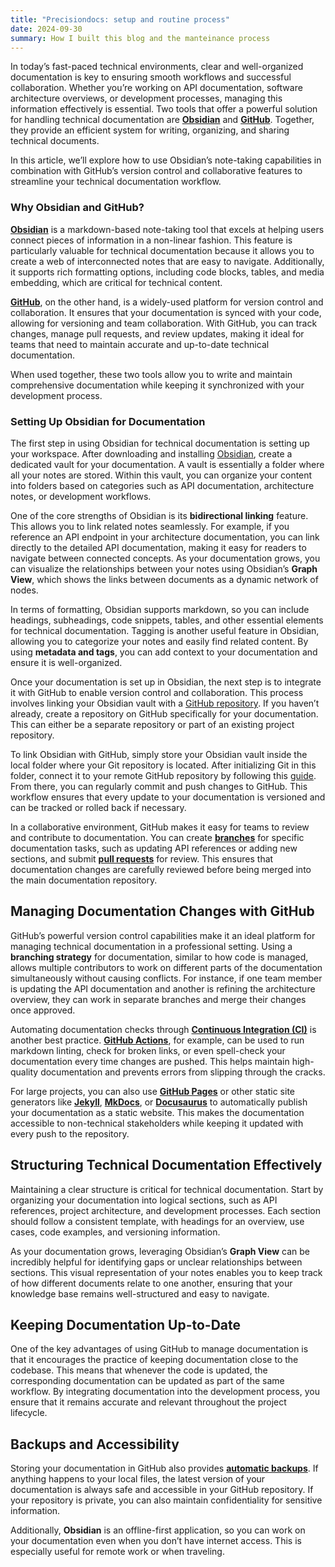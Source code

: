 ```yaml
---
title: "Precisiondocs: setup and routine process"
date: 2024-09-30
summary: How I built this blog and the manteinance process
---
```

In today’s fast-paced technical environments, clear and well-organized documentation is key to ensuring smooth workflows and successful collaboration. Whether you’re working on API documentation, software architecture overviews, or development processes, managing this information effectively is essential. Two tools that offer a powerful solution for handling technical documentation are **[Obsidian](https://obsidian.md/)** and **[GitHub](https://github.com/)**. Together, they provide an efficient system for writing, organizing, and sharing technical documents.

In this article, we’ll explore how to use Obsidian’s note-taking capabilities in combination with GitHub’s version control and collaborative features to streamline your technical documentation workflow.

### Why Obsidian and GitHub?

**[Obsidian](https://obsidian.md/)** is a markdown-based note-taking tool that excels at helping users connect pieces of information in a non-linear fashion. This feature is particularly valuable for technical documentation because it allows you to create a web of interconnected notes that are easy to navigate. Additionally, it supports rich formatting options, including code blocks, tables, and media embedding, which are critical for technical content.

**[GitHub](https://github.com/)**, on the other hand, is a widely-used platform for version control and collaboration. It ensures that your documentation is synced with your code, allowing for versioning and team collaboration. With GitHub, you can track changes, manage pull requests, and review updates, making it ideal for teams that need to maintain accurate and up-to-date technical documentation.

When used together, these two tools allow you to write and maintain comprehensive documentation while keeping it synchronized with your development process.

### Setting Up Obsidian for Documentation

The first step in using Obsidian for technical documentation is setting up your workspace. After downloading and installing [Obsidian](https://obsidian.md/), create a dedicated vault for your documentation. A vault is essentially a folder where all your notes are stored. Within this vault, you can organize your content into folders based on categories such as API documentation, architecture notes, or development workflows.

One of the core strengths of Obsidian is its **bidirectional linking** feature. This allows you to link related notes seamlessly. For example, if you reference an API endpoint in your architecture documentation, you can link directly to the detailed API documentation, making it easy for readers to navigate between connected concepts. As your documentation grows, you can visualize the relationships between your notes using Obsidian’s **Graph View**, which shows the links between documents as a dynamic network of nodes.

In terms of formatting, Obsidian supports markdown, so you can include headings, subheadings, code snippets, tables, and other essential elements for technical documentation. Tagging is another useful feature in Obsidian, allowing you to categorize your notes and easily find related content. By using **metadata and tags**, you can add context to your documentation and ensure it is well-organized.



Once your documentation is set up in Obsidian, the next step is to integrate it with GitHub to enable version control and collaboration. This process involves linking your Obsidian vault with a [GitHub repository](https://docs.github.com/en/get-started/quickstart/create-a-repo). If you haven’t already, create a repository on GitHub specifically for your documentation. This can either be a separate repository or part of an existing project repository.

To link Obsidian with GitHub, simply store your Obsidian vault inside the local folder where your Git repository is located. After initializing Git in this folder, connect it to your remote GitHub repository by following this [guide](https://docs.github.com/en/get-started/quickstart/set-up-git). From there, you can regularly commit and push changes to GitHub. This workflow ensures that every update to your documentation is versioned and can be tracked or rolled back if necessary.

In a collaborative environment, GitHub makes it easy for teams to review and contribute to documentation. You can create **[branches](https://guides.github.com/introduction/flow/)** for specific documentation tasks, such as updating API references or adding new sections, and submit **[pull requests](https://docs.github.com/en/pull-requests)** for review. This ensures that documentation changes are carefully reviewed before being merged into the main documentation repository.

## Managing Documentation Changes with GitHub

GitHub’s powerful version control capabilities make it an ideal platform for managing technical documentation in a professional setting. Using a **branching strategy** for documentation, similar to how code is managed, allows multiple contributors to work on different parts of the documentation simultaneously without causing conflicts. For instance, if one team member is updating the API documentation and another is refining the architecture overview, they can work in separate branches and merge their changes once approved.

Automating documentation checks through **[Continuous Integration (CI)](https://docs.github.com/en/actions/automating-builds-and-tests/about-continuous-integration)** is another best practice. **[GitHub Actions](https://github.com/features/actions)**, for example, can be used to run markdown linting, check for broken links, or even spell-check your documentation every time changes are pushed. This helps maintain high-quality documentation and prevents errors from slipping through the cracks.

For large projects, you can also use **[GitHub Pages](https://pages.github.com/)** or other static site generators like **[Jekyll](https://jekyllrb.com/)**, **[MkDocs](https://www.mkdocs.org/)**, or **[Docusaurus](https://docusaurus.io/)** to automatically publish your documentation as a static website. This makes the documentation accessible to non-technical stakeholders while keeping it updated with every push to the repository.

## Structuring Technical Documentation Effectively

Maintaining a clear structure is critical for technical documentation. Start by organizing your documentation into logical sections, such as API references, project architecture, and development processes. Each section should follow a consistent template, with headings for an overview, use cases, code examples, and versioning information.

As your documentation grows, leveraging Obsidian’s **Graph View** can be incredibly helpful for identifying gaps or unclear relationships between sections. This visual representation of your notes enables you to keep track of how different documents relate to one another, ensuring that your knowledge base remains well-structured and easy to navigate.

## Keeping Documentation Up-to-Date

One of the key advantages of using GitHub to manage documentation is that it encourages the practice of keeping documentation close to the codebase. This means that whenever the code is updated, the corresponding documentation can be updated as part of the same workflow. By integrating documentation into the development process, you ensure that it remains accurate and relevant throughout the project lifecycle.

## Backups and Accessibility

Storing your documentation in GitHub also provides **[automatic backups](https://docs.github.com/en/repositories/creating-and-managing-repositories/backing-up-a-repository)**. If anything happens to your local files, the latest version of your documentation is always safe and accessible in your GitHub repository. If your repository is private, you can also maintain confidentiality for sensitive information.

Additionally, **Obsidian** is an offline-first application, so you can work on your documentation even when you don’t have internet access. This is especially useful for remote work or when traveling.
